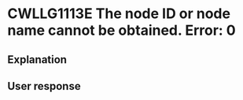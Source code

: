 # CWLLG1113E The node ID or node name cannot be obtained.    Error: 0

## Explanation

## User response